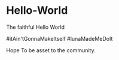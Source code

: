 # Hello-World
The faithful Hello World


#itAin'tGonnaMakeItself
#lunaMadeMeDoIt

Hope To be asset to the community. 
